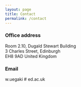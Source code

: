 ```yaml
---
layout: page
title: Contact
permalink: /contact
---
```


### Office address

Room 2.10, Dugald Stewart Building  
3 Charles Street, Edinburgh  
EH8 9AD United Kingdom

### Email

w.uegaki # ed.ac.uk
